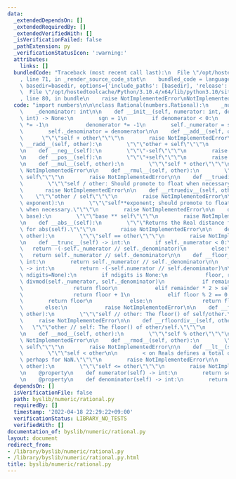 ```yaml
---
data:
  _extendedDependsOn: []
  _extendedRequiredBy: []
  _extendedVerifiedWith: []
  _isVerificationFailed: false
  _pathExtension: py
  _verificationStatusIcon: ':warning:'
  attributes:
    links: []
  bundledCode: "Traceback (most recent call last):\n  File \"/opt/hostedtoolcache/Python/3.10.4/x64/lib/python3.10/site-packages/onlinejudge_verify/documentation/build.py\"\
    , line 71, in _render_source_code_stat\n    bundled_code = language.bundle(stat.path,\
    \ basedir=basedir, options={'include_paths': [basedir], 'release': True}).decode()\n\
    \  File \"/opt/hostedtoolcache/Python/3.10.4/x64/lib/python3.10/site-packages/onlinejudge_verify/languages/python.py\"\
    , line 80, in bundle\n    raise NotImplementedError\nNotImplementedError\n"
  code: "import numbers\n\n\nclass Rational(numbers.Rational):\n    _numerator: int\n\
    \    _denominator: int\n\n    def __init__(self, numerator: int, denomerator:\
    \ int) -> None:\n        sgn = 1\n        if denomerator < 0:\n            sgn\
    \ *= -1\n            denomerator *= -1\n        self._numerator = sgn * numerator\n\
    \        self._denominator = denomerator\n\n    def __add__(self, other):\n  \
    \      \"\"\"self + other\"\"\"\n        raise NotImplementedError\n\n    def\
    \ __radd__(self, other):\n        \"\"\"other + self\"\"\"\n        raise NotImplementedError\n\
    \n    def __neg__(self):\n        \"\"\"-self\"\"\"\n        raise NotImplementedError\n\
    \n    def __pos__(self):\n        \"\"\"+self\"\"\"\n        raise NotImplementedError\n\
    \n    def __mul__(self, other):\n        \"\"\"self * other\"\"\"\n        raise\
    \ NotImplementedError\n\n    def __rmul__(self, other):\n        \"\"\"other *\
    \ self\"\"\"\n        raise NotImplementedError\n\n    def __truediv__(self, other):\n\
    \        \"\"\"self / other: Should promote to float when necessary.\"\"\"\n \
    \       raise NotImplementedError\n\n    def __rtruediv__(self, other):\n    \
    \    \"\"\"other / self\"\"\"\n        raise NotImplementedError\n\n    def __pow__(self,\
    \ exponent):\n        \"\"\"self**exponent; should promote to float or complex\
    \ when necessary.\"\"\"\n        raise NotImplementedError\n\n    def __rpow__(self,\
    \ base):\n        \"\"\"base ** self\"\"\"\n        raise NotImplementedError\n\
    \n    def __abs__(self):\n        \"\"\"Returns the Real distance from 0. Called\
    \ for abs(self).\"\"\"\n        raise NotImplementedError\n\n    def __eq__(self,\
    \ other):\n        \"\"\"self == other\"\"\"\n        raise NotImplementedError\n\
    \n    def __trunc__(self) -> int:\n        if self._numerator < 0:\n         \
    \   return -(-self._numerator // self._denominator)\n        else:\n         \
    \   return self._numerator // self._denominator\n\n    def __floor__(self) ->\
    \ int:\n        return self._numerator // self._denominator\n\n    def __ceil__(self)\
    \ -> int:\n        return -(-self.numerator // self.denominator)\n\n    def __round__(self,\
    \ ndigits=None):\n        if ndigits is None:\n            floor, remainder =\
    \ divmod(self._numerator, self._denominator)\n            if remainder * 2 < self._denominator:\n\
    \                return floor\n            elif remainder * 2 > self._denominator:\n\
    \                return floor + 1\n            elif floor % 2 == 0:\n        \
    \        return floor\n            else:\n                return floor + 1\n \
    \       else:\n            raise NotImplementedError\n\n    def __floordiv__(self,\
    \ other):\n        \"\"\"self // other: The floor() of self/other.\"\"\"\n   \
    \     raise NotImplementedError\n\n    def __rfloordiv__(self, other):\n     \
    \   \"\"\"other // self: The floor() of other/self.\"\"\"\n        raise NotImplementedError\n\
    \n    def __mod__(self, other):\n        \"\"\"self % other\"\"\"\n        raise\
    \ NotImplementedError\n\n    def __rmod__(self, other):\n        \"\"\"other %\
    \ self\"\"\"\n        raise NotImplementedError\n\n    def __lt__(self, other):\n\
    \        \"\"\"self < other\n\n        < on Reals defines a total ordering, except\
    \ perhaps for NaN.\"\"\"\n        raise NotImplementedError\n\n    def __le__(self,\
    \ other):\n        \"\"\"self <= other\"\"\"\n        raise NotImplementedError\n\
    \n    @property\n    def numerator(self) -> int:\n        return self._numerator\n\
    \n    @property\n    def denominator(self) -> int:\n        return self._denominator\n"
  dependsOn: []
  isVerificationFile: false
  path: byslib/numeric/rational.py
  requiredBy: []
  timestamp: '2022-04-18 22:29:22+09:00'
  verificationStatus: LIBRARY_NO_TESTS
  verifiedWith: []
documentation_of: byslib/numeric/rational.py
layout: document
redirect_from:
- /library/byslib/numeric/rational.py
- /library/byslib/numeric/rational.py.html
title: byslib/numeric/rational.py
---
```

